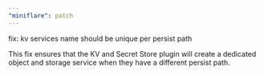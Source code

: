 ```yaml
---
"miniflare": patch
---
```


fix: kv services name should be unique per persist path

This fix ensures that the KV and Secret Store plugin will create a dedicated object and storage service when they have a different persist path.
